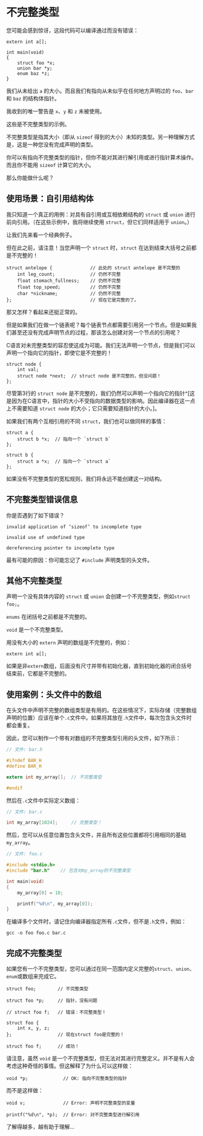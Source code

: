 # 不完整类型

您可能会感到惊讶，这段代码可以编译通过而没有错误：

``` {.c}
extern int a[];

int main(void)
{
    struct foo *x;
    union bar *y;
    enum baz *z;
}
```

我们从未给出 `a` 的大小。而且我们有指向从未似乎在任何地方声明过的 `foo`、`bar` 和 `baz` 的结构体指针。

我收到的唯一警告是 `x`、`y` 和 `z` 未被使用。

这些是不完整类型的示例。

不完整类型是指其大小（即从 `sizeof` 得到的大小）未知的类型。另一种理解方式是，这是一种您没有完成声明的类型。

你可以有指向不完整类型的指针，但你不能对其进行解引用或进行指针算术操作。而且你不能用 `sizeof` 计算它的大小。

那么你能做什么呢？

## 使用场景：自引用结构体

我只知道一个真正的用例：对具有自引用或互相依赖结构的 `struct` 或 `union` 进行前向引用。（在这些示例中，我将继续使用 `struct`，但它们同样适用于 `union`。）

让我们先来看一个经典例子。

但在此之前，请注意！当您声明一个 `struct` 时，`struct` 在达到结束大括号之前都是不完整的！

``` {.c}
struct antelope {              // 此处的 struct antelope 是不完整的
    int leg_count;             // 仍然不完整
    float stomach_fullness;    // 仍然不完整
    float top_speed;           // 仍然不完整
    char *nickname;            // 仍然不完整
};                             // 现在它是完整的了。
```

那又怎样？看起来还挺正常的。

但是如果我们在做一个链表呢？每个链表节点都需要引用另一个节点。但是如果我们甚至还没有完成声明节点的过程，那该怎么创建对另一个节点的引用呢？

C语言对未完整类型的容忍使这成为可能。我们无法声明一个节点，但是我们可以声明一个指向它的指针，即使它是不完整的！

``` {.c}
struct node {
    int val;
    struct node *next;  // struct node 是不完整的，但没问题！
};
```

尽管第3行的 `struct node` 是不完整的，我们仍然可以声明一个指向它的指针^[这是因为在C语言中，指针的大小不受指向的数据类型的影响。因此编译器在这一点上不需要知道 `struct node` 的大小；它只需要知道指针的大小。]。

如果我们有两个互相引用的不同 `struct`，我们也可以做同样的事情：

``` {.c}
struct a {
    struct b *x;  // 指向一个 `struct b`
};

struct b {
    struct a *x;  // 指向一个 `struct a`
};
```

如果没有不完整类型的宽松规则，我们将永远不能创建这一对结构。

## 不完整类型错误信息

你是否遇到了如下错误？

``` {.default}
invalid application of ‘sizeof’ to incomplete type

invalid use of undefined type

dereferencing pointer to incomplete type
```

最有可能的原因：你可能忘记了 `#include` 声明类型的头文件。

## 其他不完整类型

声明一个没有具体内容的 `struct` 或 `union` 会创建一个不完整类型，例如`struct foo;`。

`enums` 在闭括号之前都是不完整的。

`void` 是一个不完整类型。

用没有大小的 `extern` 声明的数组是不完整的，例如：

``` {.c}
extern int a[];
```

如果是非`extern`数组，后面没有尺寸并带有初始化器，直到初始化器的闭合括号结束前，它都是不完整的。

## 使用案例：头文件中的数组

在头文件中声明不完整的数组类型是有用的。在这些情况下，实际存储（完整数组声明的位置）应该在单个`.c`文件中。如果将其放在`.h`文件中，每次包含头文件时都会重复。

因此，您可以制作一个带有对数组的不完整类型引用的头文件，如下所示：

``` {.c .numberLines}
// 文件: bar.h

#ifndef BAR_H
#define BAR_H

extern int my_array[];  // 不完整类型

#endif
```

然后在`.c`文件中实际定义数组：

``` {.c .numberLines}
// 文件: bar.c

int my_array[1024];     // 完整类型！
```

然后，您可以从任意位置包含头文件，并且所有这些位置都将引用相同的基础`my_array`。

``` {.c .numberLines}
// 文件: foo.c

#include <stdio.h>
#include "bar.h"    // 包含对my_array的不完整类型

int main(void)
{
    my_array[0] = 10;

    printf("%d\n", my_array[0]);
}
```

在编译多个文件时，请记住向编译器指定所有`.c`文件，但不是`.h`文件，例如：

``` {.zsh}
gcc -o foo foo.c bar.c
```

## 完成不完整类型

如果您有一个不完整类型，您可以通过在同一范围内定义完整的`struct`、`union`、`enum`或数组来完成它。

``` {.c}
struct foo;        // 不完整类型

struct foo *p;     // 指针，没有问题

// struct foo f;   // 错误：不完整类型！

struct foo {
    int x, y, z;
};                 // 现在struct foo是完整的！

struct foo f;      // 成功！
```

请注意，虽然 `void` 是一个不完整类型，但无法对其进行完整定义。并不是有人会考虑这种奇怪的事情。但这解释了为什么可以这样做：

``` {.c}
void *p;             // OK: 指向不完整类型的指针
```

而不是这样做：

``` {.c}
void v;              // Error: 声明不完整类型的变量

printf("%d\n", *p);  // Error: 对不完整类型进行解引用
```

了解得越多，越有助于理解...